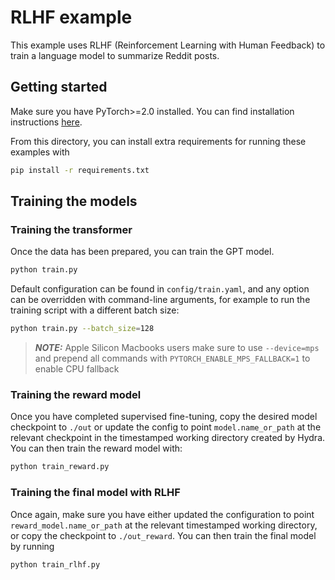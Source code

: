 # RLHF example

This example uses RLHF (Reinforcement Learning with Human Feedback) to train a 
language model to summarize Reddit posts.

## Getting started

Make sure you have PyTorch>=2.0 installed. You can find installation instructions
[here](https://pytorch.org/get-started/locally/).

From this directory, you can install extra requirements for running these
examples with

```sh
pip install -r requirements.txt
```

## Training the models
### Training the transformer

Once the data has been prepared, you can train the GPT model.

```sh
python train.py
```

Default configuration can be found in `config/train.yaml`, and any option can
be overridden with command-line arguments, for example to run the training
script with a different batch size:

```sh
python train.py --batch_size=128
```
> **_NOTE:_**  Apple Silicon Macbooks users make sure to use `--device=mps`
> and prepend all commands with `PYTORCH_ENABLE_MPS_FALLBACK=1` to enable CPU fallback

### Training the reward model

Once you have completed supervised fine-tuning, copy the desired model
checkpoint to `./out` or update the config to point `model.name_or_path` at
the relevant checkpoint in the timestamped working directory created by Hydra.
You can then train the reward model with:

```sh
python train_reward.py
```

### Training the final model with RLHF

Once again, make sure you have either updated the configuration to point
`reward_model.name_or_path` at the relevant timestamped working directory, or
copy the checkpoint to `./out_reward`.
You can then train the final model by running

```sh
python train_rlhf.py
```
